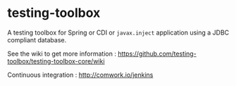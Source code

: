 # testing-toolbox

A testing toolbox for Spring or CDI or `javax.inject` application using a JDBC compliant database.

See the wiki to get more information : https://github.com/testing-toolbox/testing-toolbox-core/wiki

Continuous integration : http://comwork.io/jenkins
